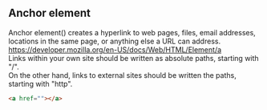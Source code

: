 ## Anchor element

Anchor element(<a>) creates a hyperlink to web pages, files, email addresses, locations in the same page, or anything else a URL can address.  
<https://developer.mozilla.org/en-US/docs/Web/HTML/Element/a>  
Links within your own site should be written as absolute paths, starting with "/".  
On the other hand, links to external sites should be written the paths, starting with "http".
```html
<a href=""></a>
```